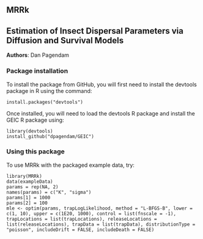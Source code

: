 ## MRRk


## Estimation of Insect Dispersal Parameters via Diffusion and Survival Models
**Authors**: Dan Pagendam





### Package installation

To install the package from GitHub, you will first need to install the devtools package in R using the command:

```install.packages("devtools")```

Once installed, you will need to load the devtools R package and install the GEIC R package using:

```
library(devtools)
install_github("dpagendam/GEIC")
```

### Using this package

To use MRRk with the packaged example data, try:

```
library(MRRk)
data(exampleData)
params = rep(NA, 2)
names(params) = c("K", "sigma")
params[1] = 1000
params[2] = 100
mle <- optim(params, trapLogLikelihood, method = "L-BFGS-B", lower = c(1, 10), upper = c(1E20, 1000), control = list(fnscale = -1),  trapLocations = list(trapLocations), releaseLocations = list(releaseLocations), trapData = list(trapData), distributionType = "poisson", includeDrift = FALSE, includeDeath = FALSE)
```
